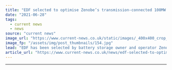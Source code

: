 ```yaml
---
title: "EDF selected to optimise Zenobe’s transmission-connected 100MW battery asset"
date: "2021-06-28"
tags: 
  - current news
  - news
source: "current news"
image_url: "https://www.current-news.co.uk/static/images/_400x400_crop_center-center/Zenobe-batteries-credit-Zenobe.jpg"
image_fp: "/assets/img/post_thumbnails/154.jpg"
lead: "​EDF has been selected by battery storage owner and operator Zenobe to optimise its new 100MW battery."
article_url: "https://www.current-news.co.uk/news/edf-selected-to-optimise-zenobes-transmission-connected-100mw-battery-asset?utm_source=rss-feeds&utm_medium=rss&utm_campaign=rss"
---
```


---
